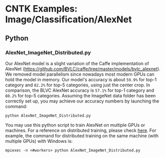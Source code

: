 # CNTK Examples: Image/Classification/AlexNet

## Python

### AlexNet_ImageNet_Distributed.py

Our AlexNet model is a slight variation of the Caffe implementation of AlexNet (https://github.com/BVLC/caffe/tree/master/models/bvlc_alexnet). We removed model parallelism since nowadays most modern GPUs can hold the model in memory. Our model's accuracy is about `59.9%` for top-1 category and `82.2%` for top-5 categories, using just the center crop. In comparison, the BLVC AlexNet accuracy is `57.1%` for top-1 category and `80.2%` for top-5 categories. Assuming the ImageNet data folder has been correctly set up, you may achieve our accuracy numbers by launching the command:

`python AlexNet_ImageNet_Distributed.py`

You may use this python script to train AlexNet on multiple GPUs or machines. For a reference on distributed training, please check [here](https://docs.microsoft.com/en-us/cognitive-toolkit/Multiple-GPUs-and-machines). For example, the command for distributed training on the same machine (with multiple GPUs) with Windows is:

`mpiexec -n <#workers> python AlexNet_ImageNet_Distributed.py`
